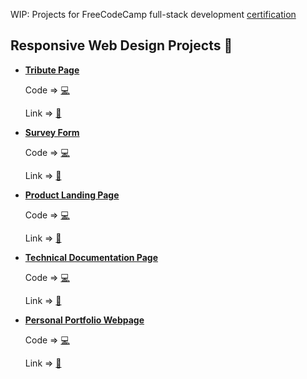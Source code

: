 WIP: Projects for FreeCodeCamp full-stack development [certification](https://guide.freecodecamp.org/meta/free-code-camp-full-stack-development-certification/)

## Responsive Web Design Projects 💅

- **[Tribute Page](https://www.freecodecamp.org/learn/responsive-web-design/responsive-web-design-projects/build-a-tribute-page)**

  Code => [💻](https://github.com/NomanGul/freecodecamp/tree/master/tribute-page)

  Link => [🔗](https://nomangul.github.io/freecodecamp/tribute-page/)

- **[Survey Form](https://www.freecodecamp.org/learn/responsive-web-design/responsive-web-design-projects/build-a-survey-form)**

  Code => [💻](https://github.com/NomanGul/freecodecamp/tree/master/survey-form)

  Link => [🔗](https://nomangul.github.io/freecodecamp/survey-form/)

- **[Product Landing Page](https://www.freecodecamp.org/learn/responsive-web-design/responsive-web-design-projects/build-a-product-landing-page)**

  Code => [💻](https://github.com/NomanGul/freecodecamp/tree/master/product-landing-page)

  Link => [🔗](https://nomangul.github.io/freecodecamp/product-landing-page/)

- **[Technical Documentation Page](https://www.freecodecamp.org/learn/responsive-web-design/responsive-web-design-projects/build-a-technical-documentation-page)**

  Code => [💻](https://github.com/NomanGul/freecodecamp/tree/master/technical-documentation-page)

  Link => [🔗](https://nomangul.github.io/freecodecamp/technical-documentation-page/)

- **[Personal Portfolio Webpage](https://www.freecodecamp.org/learn/responsive-web-design/responsive-web-design-projects/build-a-personal-portfolio-webpage)**

  Code => [💻](https://github.com/NomanGul/freecodecamp/tree/master/personal-portfolio-webpage)

  Link => [🔗](https://nomangul.github.io/freecodecamp/personal-portfolio-webpage/)

